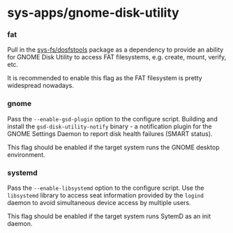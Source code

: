 # sys-apps/gnome-disk-utility

### fat
Pull in the [sys-fs/dosfstools](../sys-fs/dosfstools.md) package as a dependency to provide an ability for GNOME Disk Utility to access FAT filesystems, e.g. create, mount, verify, etc.

It is recommended to enable this flag as the FAT filesystem is pretty widespread nowadays.

### gnome
Pass the `--enable-gsd-plugin` option to the configure script. Building and install the `gsd-disk-utility-notify` binary - a notification plugin for the GNOME Settings Daemon to report disk health failures (SMART status).

This flag should be enabled if the target system runs the GNOME desktop environment.

### systemd
Pass the `--enable-libsystemd` option to the configure script. Use the `libsystemd` library to access seat information provided by the `logind` daemon to avoid simultaneous device access by multiple users.

This flag should be enabled if the target system runs SytemD as an init daemon.
